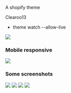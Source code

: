 A shopify theme

Clearoo13

- theme watch --allow-live

<img src="https://cdn.shopify.com/s/files/1/0561/9479/3532/files/madewithVue-min.jpg?v=1647392545" />

<div>
<h3>Mobile responsive</h3>

<img src="https://cdn.shopify.com/s/files/1/0561/9479/3532/files/mobileviews.jpg?v=1647392976" />
</div>

<div>
<h3>Some screenshots</h3>

  <div class="img-gallery">
  <img src="https://cdn.shopify.com/s/files/1/0561/9479/3532/files/mobileviews.jpg?v=1647392976" />
    <img src="https://cdn.shopify.com/s/files/1/0561/9479/3532/files/cartOpen.jpg?v=1647392976" />
    <img src="https://cdn.shopify.com/s/files/1/0561/9479/3532/files/menuOpen.jpg?v=1647392976" />
    <img src="https://cdn.shopify.com/s/files/1/0561/9479/3532/files/productPage.jpg?v=1647392976" />
  </div>
</div>

